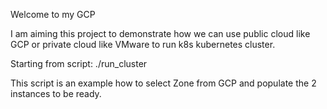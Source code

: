 Welcome to my GCP

I am aiming this project to demonstrate how we can use public cloud like GCP or private cloud like VMware to run k8s kubernetes cluster.

Starting from script:
./run_cluster

This script is an example how to select Zone from GCP and populate the 2 instances to be ready. 
